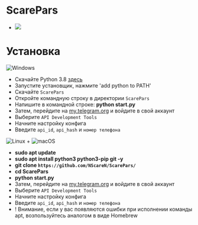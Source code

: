 # ScarePars
* <img src=https://img.shields.io/badge/version-2.0-blue />
# Установка
![Windows](https://img.shields.io/badge/Windows-0078D6?style=for-the-badge&logo=windows&logoColor=white)
  * Скачайте Python 3.8 [здесь](https://www.python.org/downloads/release/python-38)
  * Запустите установщик, нажмите 'add python to PATH'
  * Скачайте `ScarePars`
  * Откройте командную строку в директории `ScarePars`
  * Напишите в командной строке: **python start.py**
  * Затем, перейдите на [my.telegram.org](my.telegram.org) и войдите в свой аккаунт
  * Выберите `API Development Tools`
  * Начните настройку конфига
  * Введите `api_id`, `api_hash` и `номер телефона`
  
![Linux](https://img.shields.io/badge/Linux-FCC624?style=for-the-badge&logo=linux&logoColor=black) + ![macOS](https://img.shields.io/badge/mac%20os-000000?style=for-the-badge&logo=apple&logoColor=white)
  * **sudo apt update**
  * **sudo apt install python3 python3-pip git -y**
  * **git clone `https://github.com/NScareN/ScarePars/`**
  * **cd ScarePars**
  * **python start.py**
  * Затем, перейдите на [my.telegram.org](my.telegram.org) и войдите в свой аккаунт
  * Выберите `API Development Tools`
  * Начните настройку конфига
  * Введите `api_id`, `api_hash` и `номер телефона`
  * ! Внимание, если у вас появляются ошибки при исполнении команды apt, возпользуйтесь аналогом в виде Homebrew
